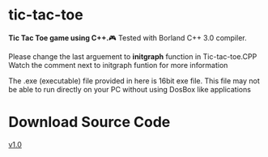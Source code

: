 # tic-tac-toe
**Tic Tac Toe game using C++.**:video_game: Tested with Borland C++ 3.0 compiler.

Please change the last arguement to **initgraph** function in Tic-tac-toe.CPP
Watch the comment next to initgraph funtion for more information

The .exe (executable) file provided in here is 16bit exe file. This file may not be able to run directly on your PC without using DosBox like applications

# Download Source Code
[v1.0](https://github.com/thunder-coding/tic-tac-toe/archive/v1.0.zip)
